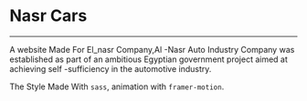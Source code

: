 # Nasr Cars
_____________________________________

A website Made For El_nasr Company,Al -Nasr Auto Industry Company was established as part of an ambitious Egyptian government project aimed at achieving self -sufficiency in the automotive industry.

The Style Made With ` sass `, animation with ` framer-motion `.